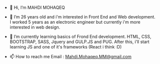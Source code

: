 - 👋 Hi, I’m MAHDI MOHAQEQ
- 👀 I’m 26 years old and i'm interested in Front End and Web development. I worked 5 years as an electronic engineer but currently i'm more interested in web design.
- 🌱 I’m currently learning basics of Frond End development. HTML, CSS, BOOTSTRAP, SASS, Jquery and GULP.JS and PUG. After this, i'll start learning JS and one of it's frameworks (React i think :D)

- 📫 How to reach me
Email : Mahdi.Mohaqeq.MM@gmail.com
